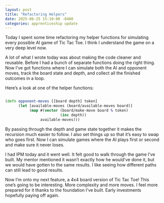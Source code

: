 ```yaml
---
layout: post
title: "Refactoring Helpers"
date: 2025-06-25 15:10:00 -0400
categories: apprenticeship update
---
```


Today I spent some time refactoring my helper functions for simulating every
possible AI game of Tic Tac Toe. I think I understand the game on a very deep
level now.

A lot of what I wrote today was about making the code cleaner and reusable.
Before I had a bunch of separate functions doing the right thing. Now I’ve got
functions where I can simulate both the AI and opponent moves, track the board
state and depth, and collect all the finished outcomes in a loop.

Here’s a look at one of the helper functions:

```clojure

(defn opponent-moves [[board depth] token]
      (let [available-moves (board/available-moves board)]
           (map #(vector (board/make-move board % token)
                         (inc depth))
                available-moves)))

```

By passing through the depth and game state together it makes the recursion
much easier to follow. I also set things up so that it’s easy to swap who goes
first. Now I can simulate games where the AI plays first or second and make
sure it never loses.

I had IPM today and it went well. It felt good to walk through the game I’ve
built. My mentor mentioned it wasn’t exactly how he would’ve done it, but we
would have gotten to the same results. I like seeing how different paths can
still lead to good results.

Now I’m onto my next feature, a 4x4 board version of Tic Tac Toe! This one’s
going to be interesting. More complexity and more moves. I feel more prepared
for it thanks to the foundation I’ve built. Early investments hopefully paying
off again.